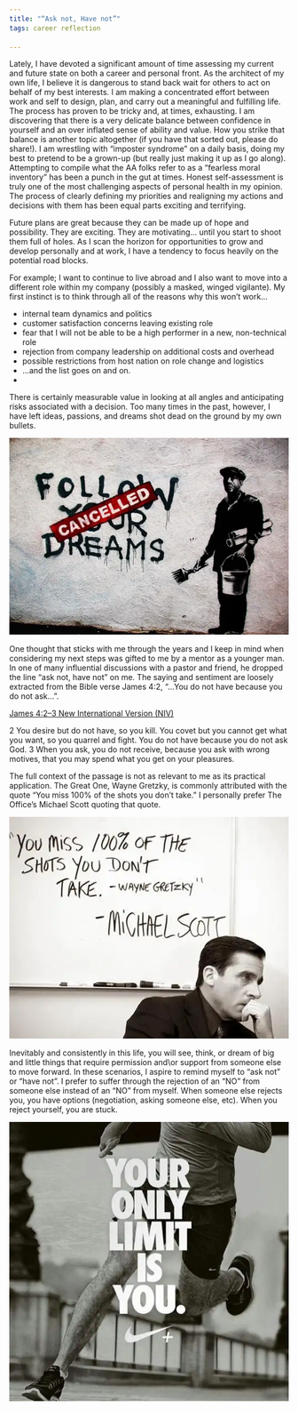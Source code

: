 ```yaml
---
title: "“Ask not, Have not”"
tags: career reflection 

---
```


Lately, I have devoted a significant amount of time assessing my current and future state on both a career and personal front. As the architect of my own life, I believe it is dangerous to stand back wait for others to act on behalf of my best interests. I am making a concentrated effort between work and self to design, plan, and carry out a meaningful and fulfilling life. The process has proven to be tricky and, at times, exhausting. I am discovering that there is a very delicate balance between confidence in yourself and an over inflated sense of ability and value. How you strike that balance is another topic altogether (if you have that sorted out, please do share!). I am wrestling with “imposter syndrome” on a daily basis, doing my best to pretend to be a grown-up (but really just making it up as I go along). Attempting to compile what the AA folks refer to as a “fearless moral inventory” has been a punch in the gut at times. Honest self-assessment is truly one of the most challenging aspects of personal health in my opinion. The process of clearly defining my priorities and realigning my actions and decisions with them has been equal parts exciting and terrifying.

Future plans are great because they can be made up of hope and possibility. They are exciting. They are motivating… until you start to shoot them full of holes. As I scan the horizon for opportunities to grow and develop personally and at work, I have a tendency to focus heavily on the potential road blocks.

For example; I want to continue to live abroad and I also want to move into a different role within my company (possibly a masked, winged vigilante). My first instinct is to think through all of the reasons why this won’t work…

* internal team dynamics and politics
* customer satisfaction concerns leaving existing role
* fear that I will not be able to be a high performer in a new, non-technical role
* rejection from company leadership on additional costs and overhead
* possible restrictions from host nation on role change and logistics
* …and the list goes on and on.
* 
There is certainly measurable value in looking at all angles and anticipating risks associated with a decision. Too many times in the past, however, I have left ideas, passions, and dreams shot dead on the ground by my own bullets.

!["CANCELLED: Following your dreams"](assets/images/cancelled.png)

One thought that sticks with me through the years and I keep in mind when considering my next steps was gifted to me by a mentor as a younger man. In one of many influential discussions with a pastor and friend, he dropped the line “ask not, have not” on me. The saying and sentiment are loosely extracted from the Bible verse James 4:2, “…You do not have because you do not ask…”.

[James 4:2–3 New International Version (NIV)](https://www.biblegateway.com/passage/?search=James%204:2-3)

2 You desire but do not have, so you kill. You covet but you cannot get what you want, so you quarrel and fight. You do not have because you do not ask God. 3 When you ask, you do not receive, because you ask with wrong motives, that you may spend what you get on your pleasures.

The full context of the passage is not as relevant to me as its practical application. The Great One, Wayne Gretzky, is commonly attributed with the quote “You miss 100% of the shots you don’t take.” I personally prefer The Office’s Michael Scott quoting that quote.

!["You miss 100% of the shots you don’t take."](assets/images/michael_scott.png)

Inevitably and consistently in this life, you will see, think, or dream of big and little things that require permission and\or support from someone else to move forward. In these scenarios, I aspire to remind myself to “ask not” or “have not”. I prefer to suffer through the rejection of an “NO” from someone else instead of an “NO” from myself. When someone else rejects you, you have options (negotiation, asking someone else, etc). When you reject yourself, you are stuck.

!["Your only limit is you."](assets/images/your_limit.png)
